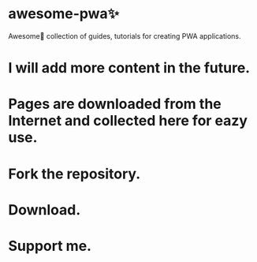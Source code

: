 # awesome-pwa✨
Awesome🌟 collection of guides, tutorials for creating PWA applications.

# I will add more content in the future. 

# Pages are downloaded from the Internet and collected here for eazy use. 
# Fork the repository.
# Download.
# Support me. 
